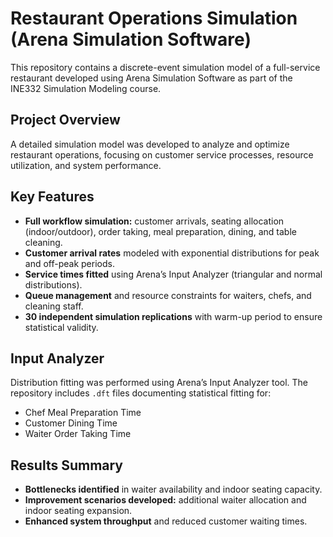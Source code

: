 # Restaurant Operations Simulation (Arena Simulation Software)

This repository contains a discrete-event simulation model of a full-service restaurant developed using Arena Simulation Software as part of the INE332 Simulation Modeling course.

## Project Overview

A detailed simulation model was developed to analyze and optimize restaurant operations, focusing on customer service processes, resource utilization, and system performance.

## Key Features

- **Full workflow simulation:** customer arrivals, seating allocation (indoor/outdoor), order taking, meal preparation, dining, and table cleaning.
- **Customer arrival rates** modeled with exponential distributions for peak and off-peak periods.
- **Service times fitted** using Arena’s Input Analyzer (triangular and normal distributions).
- **Queue management** and resource constraints for waiters, chefs, and cleaning staff.
- **30 independent simulation replications** with warm-up period to ensure statistical validity.

## Input Analyzer

Distribution fitting was performed using Arena’s Input Analyzer tool. The repository includes `.dft` files documenting statistical fitting for:

- Chef Meal Preparation Time
- Customer Dining Time
- Waiter Order Taking Time

## Results Summary

- **Bottlenecks identified** in waiter availability and indoor seating capacity.
- **Improvement scenarios developed:** additional waiter allocation and indoor seating expansion.
- **Enhanced system throughput** and reduced customer waiting times.
